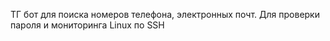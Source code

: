 ТГ бот для поиска номеров телефона, электронных почт. Для проверки пароля и мониторинга Linux по SSH
